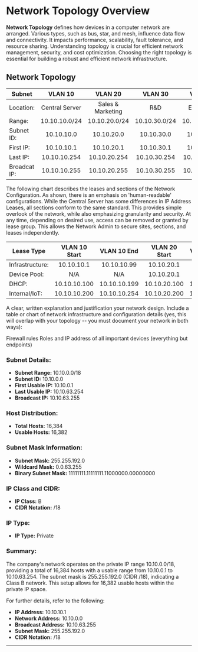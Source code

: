 # Network Topology Overview

**Network Topology** defines how devices in a computer network are arranged. Various types, such as bus, star, and mesh, influence data flow and connectivity. It impacts performance, scalability, fault tolerance, and resource sharing. Understanding topology is crucial for efficient network management, security, and cost optimization. Choosing the right topology is essential for building a robust and efficient network infrastructure.

## Network Topology

| Subnet        | VLAN 10       | VLAN 20       | VLAN 30     | VLAN 40 | 
| ------------- | :-------------: | :-------------: | :-------------: | :-------------: |
| Location:     | Central Server  | Sales & Marketing | R&D | Expansion |
| Range:        | 10.10.10.0/24   | 10.10.20.0/24   | 10.10.30.0/24   | 10.10.40.0/24 |
| Subnet ID:    | 10.10.10.0      | 10.10.20.0      | 10.10.30.0      | 10.10.40.0 |
| First IP:     | 10.10.10.1      | 10.10.20.1      | 10.10.30.1      | 10.10.40.1 |
| Last IP:      | 10.10.10.254    | 10.10.20.254    | 10.10.30.254    | 10.10.40.254 |
| Broadcat IP:  | 10.10.10.255    | 10.10.20.255    | 10.10.30.255    | 10.10.40.255 |


The following chart describes the leases and sections of the Network Configuration. As shown, there is an emphasis on 'human-readable' configurations. While the Central Server has some differences in IP Address Leases, all sections conform to the same standard. This provides simple overlook of the network, while also emphasizing granularity and security. At any time, depending on desired use, access can be removed or granted by lease group. This allows the Network Admin to secure sites, sections, and leases independently.

| Lease Type    | VLAN 10 Start   | VLAN 10 End     | VLAN 20 Start   | VLAN 20 End     | VLAN 30 Start | VLAN 30 End     | VLAN 40 Start   | VLAN 40 End     |
| ------------- | :-------------: | :-------------: | :-------------: | :-------------: | ------------- | :-------------: | :-------------: | :-------------: |
| Infrastructure:  | 10.10.10.1   | 10.10.10.99     | 10.10.20.1      | 10.10.20.9      | 10.10.30.1    | 10.10.30.9      | 10.10.40.1      | 10.10.40.9      |
| Device Pool:  | N/A  | N/A     | 10.10.20.1      | 10.10.20.9      | 10.10.30.1    | 10.10.30.9      | 10.10.40.1      | 10.10.40.9      |
| DHCP:   |  10.10.10.100   | 10.10.10.199     | 10.10.20.100      | 10.10.20.199      | 10.10.30.100    | 10.10.30.199      | 10.10.40.100      | 10.10.40.199      |
| Internal/IoT:  |  10.10.10.200   | 10.10.10.254     | 10.10.20.200      | 10.10.20.254      | 10.10.30.200    | 10.10.30.254      | 10.10.40.200      | 10.10.40.254      |

A clear, written explanation and justification your network design.
Include a table or chart of network infrastructure and configuration details (yes, this will overlap with your topology -- you must document your network in both ways):

Firewall rules
Roles and IP address of all important devices (everything but endpoints)


### Subnet Details:

- **Subnet Range:** 10.10.0.0/18
- **Subnet ID:** 10.10.0.0
- **First Usable IP:** 10.10.0.1
- **Last Usable IP:** 10.10.63.254
- **Broadcast IP:** 10.10.63.255

### Host Distribution:

- **Total Hosts:** 16,384
- **Usable Hosts:** 16,382

### Subnet Mask Information:

- **Subnet Mask:** 255.255.192.0
- **Wildcard Mask:** 0.0.63.255
- **Binary Subnet Mask:** 11111111.11111111.11000000.00000000

### IP Class and CIDR:

- **IP Class:** B
- **CIDR Notation:** /18

### IP Type:

- **IP Type:** Private

### Summary:

The company's network operates on the private IP range 10.10.0.0/18, providing a total of 16,384 hosts with a usable range from 10.10.0.1 to 10.10.63.254. The subnet mask is 255.255.192.0 (CIDR /18), indicating a Class B network. This setup allows for 16,382 usable hosts within the private IP space.

For further details, refer to the following:

- **IP Address:** 10.10.10.1
- **Network Address:** 10.10.0.0
- **Broadcast Address:** 10.10.63.255
- **Subnet Mask:** 255.255.192.0
- **CIDR Notation:** /18
---------------------------------













